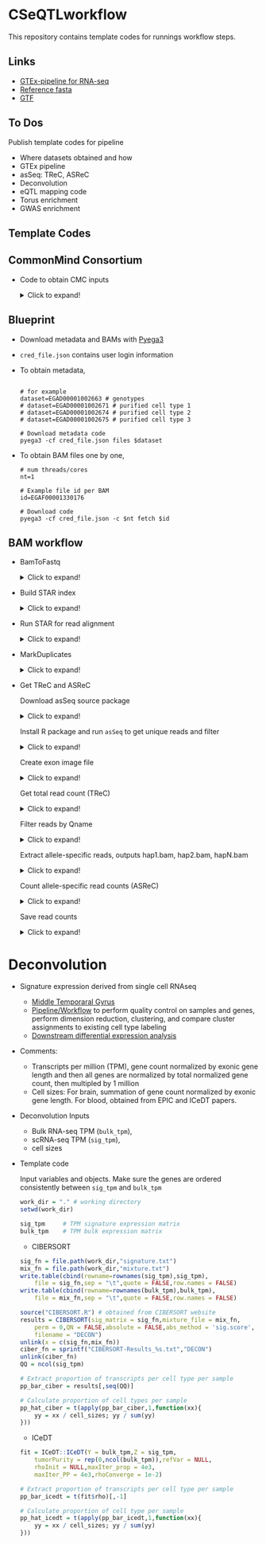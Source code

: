 # CSeQTLworkflow

This repository contains template codes for 
runnings workflow steps.

## Links

* [GTEx-pipeline for RNA-seq](https://github.com/broadinstitute/gtex-pipeline/blob/master/TOPMed_RNAseq_pipeline.md)
* [Reference fasta](https://personal.broadinstitute.org/francois/topmed/Homo_sapiens_assembly38_noALT_noHLA_noDecoy_ERCC.tar.gz)
* [GTF](https://personal.broadinstitute.org/francois/topmed/gencode.v26.GRCh38.ERCC.genes.gtf.gz)

## To Dos

Publish template codes for pipeline

* Where datasets obtained and how
* GTEx pipeline
* asSeq: TReC, ASReC
* Deconvolution
* eQTL mapping code
* Torus enrichment
* GWAS enrichment

## Template Codes

## CommonMind Consortium

* Code to obtain CMC inputs
	<details>
	<summary>Click to expand!</summary>

	```R
	# Install package
	install.packages("synapser",
		repos = c("https://sage-bionetworks.github.io/ran","http://cran.fhcrc.org"))

	library(synapser)

	# Login to Synapse
	username = "." # your username
	password = "." # your password
	synLogin(username,password)

	down_dir = "." # user-specified directory to download files

	# Function used to download files
	entity = "syn4600989" # an example SYN ID unique to a file
	synGet(entity = entity,downloadLocation = down_dir)

	# List of SYN_IDs, use synGet() to download
	"syn4600989" 	# CMC Human sampleIDkey metadata
	"syn4600985" 	# QC'd genotype bed file data
	"syn4600987" 	# QC'd bim file
	"syn4600989" 	# QC fam file
	"syn4935690" 	# README file
	"syn5600756" 	# list of outlier samples
	"syn18080588"	# SampleID key
	"syn3354385"	# clinical data
	"syn18358379"	# RNAseq meta/QC data

	# List of BAM SYN_IDs
	tableId = "syn11638850" 
	results = synTableQuery(smart_sprintf("select * from %s 
		where species='Human' and dataType='geneExpression'", tableId))
	# results$filepath
	aa = as.data.frame(results)
	aa = aa[grep("bam",aa$name),]
	aa = aa[grep("accepted",aa$name),] # excluding unmapped bam files
	dim(aa)
	saveRDS(aa,"aligned_bam_files.rds")

	# Download BAM files one by one
	BAM_dir = "./BAM"; dir.create(BAM_dir)
	for(samp in sort(unique(aa$specimenID))){
		samp_dir = file.path(BAM_dir,samp)
		dir.create(samp_dir)
		samp_syn_ids = aa$id[which(aa$specimenID == samp)]
		for(samp_syn_id in samp_syn_ids){
			synGet(entity = samp_syn_id,down_dir = samp_dir)
		}
		cat("\n")
	}

	# SNP6 annotation CSV file
	tmp_link = "http://www.affymetrix.com/Auth/analysis"
	tmp_link = file.path(tmp_link,"downloads/na35/genotyping")
	tmp_link = file.path(tmp_link,"GenomeWideSNP_6.na35.annot.csv.zip")
	system(sprintf("wget %s",tmp_link))
	
	```

	</details>

## Blueprint

* Download metadata and BAMs with [Pyega3](https://github.com/EGA-archive/ega-download-client)
* `cred_file.json` contains user login information
* To obtain metadata,

	```Shell

	# for example
	dataset=EGAD00001002663 # genotypes
	# dataset=EGAD00001002671 # purified cell type 1
	# dataset=EGAD00001002674 # purified cell type 2
	# dataset=EGAD00001002675 # purified cell type 3

	# Download metadata code
	pyega3 -cf cred_file.json files $dataset
	```

* To obtain BAM files one by one,

	```Shell
	# num threads/cores
	nt=1

	# Example file id per BAM
	id=EGAF00001330176

	# Download code
	pyega3 -cf cred_file.json -c $nt fetch $id
	```

## BAM workflow

* BamToFastq
	
	<details>
	<summary>Click to expand!</summary>
	
	For paired-end reads
	
	```Shell
	java -Xmx4g -jar picard.jar SamToFastq \
		INPUT=input.bam FASTQ=output_1.fastq.gz \
		SECOND_END_FASTQ=output_2.fastq.gz \
		UNPAIRED_FASTQ=output_unpair.fastq.gz \
		INCLUDE_NON_PF_READS=true VALIDATION_STRINGENCY=SILENT
	```
	
	For single-end reads

	```Shell
	java -Xmx4g -jar picard.jar SamToFastq \
		INPUT=input.bam FASTQ=output.fastq \
		INCLUDE_NON_PF_READS=true \
		VALIDATION_STRINGENCY=SILENT
	```
	
	</details>

* Build STAR index
	
	<details>
	<summary>Click to expand!</summary>

	```Shell
	fasta_fn=Homo_sapiens_assembly38_noALT_noHLA_noDecoy_ERCC.fasta
	gtf_fn=gencode.v26.GRCh38.ERCC.genes.gtf
	
	STAR --runMode genomeGenerate \
		--genomeDir ./star_index \
		--genomeFastaFiles $fasta_fn \
		--sjdbGTFfile $gtf_fn \
		--sjdbOverhang 99 --runThreadN 1
	```

	</details>

* Run STAR for read alignment
	
	<details>
	<summary>Click to expand!</summary>
	
	For paired-end reads
	
	```Shell
	STAR --runMode alignReads \
		--runThreadN 1 --genomeDir ./star_index --twopassMode Basic \
		--outFilterMultimapNmax 20 --alignSJoverhangMin 8 \
		--alignSJDBoverhangMin 1 --outFilterMismatchNmax 999 \
		--outFilterMismatchNoverLmax 0.1 --alignIntronMin 20 \
		--alignIntronMax 1000000 --alignMatesGapMax 1000000 \
		--outFilterType BySJout --outFilterScoreMinOverLread 0.33 \
		--outFilterMatchNminOverLread 0.33 --limitSjdbInsertNsj 1200000 \
		--readFilesIn output_1.fastq.gz output_2.fastq.gz \
		--readFilesCommand zcat --outFileNamePrefix output_hg38 \
		--outSAMstrandField intronMotif --outFilterIntronMotifs None \
		--alignSoftClipAtReferenceEnds Yes --quantMode TranscriptomeSAM \
		GeneCounts --outSAMtype BAM Unsorted --outSAMunmapped Within \
		--genomeLoad NoSharedMemory --chimSegmentMin 15 \
		--chimJunctionOverhangMin 15 --chimOutType WithinBAM SoftClip \
		--chimMainSegmentMultNmax 1 --outSAMattributes NH HI AS nM NM ch \
		--outSAMattrRGline ID:rg1 SM:sm1
	```

	For single-end reads
	
	```Shell
	STAR --runMode alignReads \
		--runThreadN 1 --genomeDir ./star_index --twopassMode Basic \
		--outFilterMultimapNmax 20 --alignSJoverhangMin 8 \
		--alignSJDBoverhangMin 1 --outFilterMismatchNmax 999 \
		--outFilterMismatchNoverLmax 0.1 --alignIntronMin 20 \
		--alignIntronMax 1000000 --alignMatesGapMax 1000000 \
		--outFilterType BySJout --outFilterScoreMinOverLread 0.33 \
		--outFilterMatchNminOverLread 0.33 --limitSjdbInsertNsj 1200000 \
		--readFilesIn output.fastq.gz --readFilesCommand zcat \
		--outFileNamePrefix output_hg38 --outSAMstrandField intronMotif \
		--outFilterIntronMotifs None --alignSoftClipAtReferenceEnds Yes \
		--quantMode TranscriptomeSAM GeneCounts --outSAMtype BAM Unsorted \
		--outSAMunmapped Within --genomeLoad NoSharedMemory \
		--chimSegmentMin 15 --chimJunctionOverhangMin 15 \
		--chimOutType WithinBAM SoftClip --chimMainSegmentMultNmax 1 \
		--outSAMattributes NH HI AS nM NM ch \
		--outSAMattrRGline ID:rg1 SM:sm1
	```
	
	</details>

* MarkDuplicates
	
	<details>
	<summary>Click to expand!</summary>
	
	```Shell
	# Sort reads by coordinate
	samtools sort -@ 0 -o output_hg38.sortedByCoordinate.bam \
		output_hg38Aligned.out.bam
	
	# Make bam index
	samtools index -b -@ 1 output_hg38.sortedByCoordinate.bam
	
	# MarkDuplicates
	java -Xmx4g -jar picard.jar MarkDuplicates \
		INPUT=output_hg38.sortedByCoordinate.bam \
		OUTPUT=output_hg38.sortedByCoordinate.md.bam \
		M=out.marked_dup_metrics.txt ASSUME_SORT_ORDER=coordinate
	```
	
	Process post-markduplicate sorted bam
	
	```Shell
	# Count num reads in bam
	samtools view -c -@ 0 output_hg38.sortedByCoordinate.md.bam
	
	# Re-index bam
	samtools index -b -@ 1 output_hg38.sortedByCoordinate.md.bam
	```
	
	</details>

* Get TReC and ASReC
	
	Download asSeq source package
	
	<details>
	<summary>Click to expand!</summary>
	
	```Shell
	url=https://github.com/Sun-lab/asSeq/raw
	url=$url/master/asSeq_0.99.501.tar.gz
	
	wget $url
	```
	
	</details>
	
	Install R package and run `asSeq` to get unique reads and filter
	
	<details>
	<summary>Click to expand!</summary>
	
	```R
	install.packages(pkgs = "asSeq_0.99.501.tar.gz",
		type = "source",repos = NULL)
	
	PE = TRUE 
		# set TRUE for paired-end samples
		# set FALSE for single-end
	
	flag1 = Rsamtools::scanBamFlag(isUnmappedQuery = FALSE,
		isSecondaryAlignment = FALSE,isDuplicate = FALSE,
		isNotPassingQualityControls = FALSE,
		isSupplementaryAlignment = FALSE,isProperPair = PE)
	
	param1 = Rsamtools::ScanBamParam(flag = flag1,
		what = "seq",mapqFilter = 255)
	
	bam_file = "output_hg38.sortedByCoordinate.md.bam"
	bam_filt_fn = "output.filtered.asSeq.bam"
	Rsamtools::filterBam(file = bam_file,
		destination = bam_filt_fn,
		param = param1)
	```
	
	</details>
	
	Create exon image file
	
	<details>
	<summary>Click to expand!</summary>
	
	```R
	gtf_fn = "gencode.v26.GRCh38.ERCC.genes.gtf.gz"
	exdb = GenomicFeatures::makeTxDbFromGFF(file = gtf_fn,
		format = "gtf")
	exons_list_per_gene = GenomicFeatures::exonsBy(exdb,
		by = "gene")
	
	gtf_rds_fn = "exon_by_genes_gencode_v26.rds"
	saveRDS(exons_list_per_gene,gtf_rds_fn)
	```
	
	</details>
	
	Get total read count (TReC)
	
	<details>
	<summary>Click to expand!</summary>
	
	```R
	genes = readRDS(gtf_rds_fn)
	bamfile = Rsamtools::BamFileList(bam_filt_fn,
		yieldSize = 1000000)
	se = GenomicAlignments::summarizeOverlaps(features = genes,
		reads = bamfile,mode = "Union",singleEnd = !PE,
		ignore.strand = TRUE,fragments = PE)
	ct = as.data.frame(SummarizedExperiment::assay(se))
	```
	
	</details>
	
	Filter reads by Qname
	
	<details>
	<summary>Click to expand!</summary>
	
	```Shell
	samtools sort -n -o output.filtered.asSeq.sortQ.bam \
		output.filtered.asSeq.bam
	```
	
	</details>
	
	Extract allele-specific reads, outputs hap1.bam, hap2.bam, hapN.bam
	
	<details>
	<summary>Click to expand!</summary>
	
	```R
	het_snp_fn = "<tab delimited filename of heterozygous SNPs for sample>"
		# Columns: chr, position, hap1 allele, hap2 allele
		# no header
	
	bam_filt_sortQ_fn = "output.filtered.asSeq.sortQ"
	asSeq::extractAsReads(input = sprintf("%s.bam",bam_filt_sortQ_fn),
		snpList = het_snp_fn,min.avgQ = 20,min.snpQ = 20)
	```
	
	</details>
	
	Count allele-specific read counts (ASReC)
	
	<details>
	<summary>Click to expand!</summary>
	
	```R
	se1 = GenomicAlignments::summarizeOverlaps(features = genes,
		reads = sprintf("%s_hap1.bam",bam_filt_sortQ_fn),mode = "Union",
		singleEnd = !PE,ignore.strand = TRUE,fragments = PE)
	se2 = GenomicAlignments::summarizeOverlaps(features = genes,
		reads = sprintf("%s_hap2.bam",bam_filt_sortQ_fn),mode = "Union",
		singleEnd = !PE,ignore.strand = TRUE,fragments = PE)
	seN = GenomicAlignments::summarizeOverlaps(features = genes,
		reads = sprintf("%s_hapN.bam",bam_filt_sortQ_fn),mode = "Union",
		singleEnd = !PE,ignore.strand = TRUE,fragments = PE)
	```
	
	</details>
	
	Save read counts
	
	<details>
	<summary>Click to expand!</summary>
	
	```R
	ct1 = as.data.frame(SummarizedExperiment::assay(se1))
	ct2 = as.data.frame(SummarizedExperiment::assay(se2))
	ctN = as.data.frame(SummarizedExperiment::assay(seN))
	cts = cbind(ct,ct1,ct2,ctN) # trec, hap1, hap2, hapN
	dim(cts); cts[1:2,]
	out_fn = "output.trecase.txt"
	write.table(cts,file = out_fn,quote = FALSE,
		sep = "\t", eol = "\n")
	```
	
	</details>

# Deconvolution

* Signature expression derived from single cell RNAseq
	* [Middle Temporaral Gyrus](https://portal.brain-map.org/atlases-and-data/rnaseq/human-mtg-smart-seq)
	* [Pipeline/Workflow](https://github.com/Sun-lab/scRNAseq_pipelines/tree/master/MTG)
		to perform quality control on samples and genes, perform 
		dimension reduction, clustering, and compare cluster assignments 
		to existing cell type labeling
	* [Downstream differential expression analysis](https://github.com/Sun-lab/scRNAseq_pipelines/tree/master/_brain_cell_type)

* Comments:
	* Transcripts per million (TPM), gene count normalized 
	by exonic gene length and then all genes are normalized by 
	total normalized gene count, then multipled by 1 million
	* Cell sizes: For brain, summation of gene count normalized 
	by exonic gene length. For blood, obtained from EPIC and 
	ICeDT papers.
	
* Deconvolution Inputs
	* Bulk RNA-seq TPM (`bulk_tpm`),
	* scRNA-seq TPM (`sig_tpm`),
	* cell sizes

* Template code
	
	Input variables and objects. Make sure the genes are 
	ordered consistently between `sig_tpm` and `bulk_tpm`
	
	```R
	work_dir = "." # working directory
	setwd(work_dir)
	
	sig_tpm 	# TPM signature expression matrix
	bulk_tpm 	# TPM bulk expression matrix
	
	```
	
	* CIBERSORT
	
	```R
	sig_fn = file.path(work_dir,"signature.txt")
	mix_fn = file.path(work_dir,"mixture.txt")
	write.table(cbind(rowname=rownames(sig_tpm),sig_tpm),
		file = sig_fn,sep = "\t",quote = FALSE,row.names = FALSE)
	write.table(cbind(rowname=rownames(bulk_tpm),bulk_tpm),
		file = mix_fn,sep = "\t",quote = FALSE,row.names = FALSE)
	
	source("CIBERSORT.R") # obtained from CIBERSORT website
	results = CIBERSORT(sig_matrix = sig_fn,mixture_file = mix_fn,
		perm = 0,QN = FALSE,absolute = FALSE,abs_method = 'sig.score',
		filename = "DECON")
	unlink(x = c(sig_fn,mix_fn))
	ciber_fn = sprintf("CIBERSORT-Results_%s.txt","DECON")
	unlink(ciber_fn)
	QQ = ncol(sig_tpm)
	
	# Extract proportion of transcripts per cell type per sample
	pp_bar_ciber = results[,seq(QQ)]
	
	# Calculate proportion of cell types per sample
	pp_hat_ciber = t(apply(pp_bar_ciber,1,function(xx){
		yy = xx / cell_sizes; yy / sum(yy)
	}))
	
	```

	* ICeDT
	
	```R
	fit = ICeDT::ICeDT(Y = bulk_tpm,Z = sig_tpm,
		tumorPurity = rep(0,ncol(bulk_tpm)),refVar = NULL,
		rhoInit = NULL,maxIter_prop = 4e3,
		maxIter_PP = 4e3,rhoConverge = 1e-2)
	
	# Extract proportion of transcripts per cell type per sample
	pp_bar_icedt = t(fit$rho)[,-1]
	
	# Calculate proportion of cell type per sample
	pp_hat_icedt = t(apply(pp_bar_icedt,1,function(xx){
		yy = xx / cell_sizes; yy / sum(yy)
	}))
	
	```
 
###

